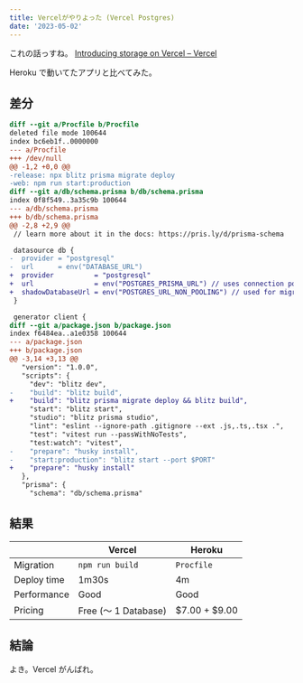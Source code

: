 ```yaml
---
title: Vercelがやりよった (Vercel Postgres)
date: '2023-05-02'
---
```


これの話っすね。
[Introducing storage on Vercel – Vercel](https://vercel.com/blog/vercel-storage)

Heroku で動いてたアプリと比べてみた。

## 差分

```diff
diff --git a/Procfile b/Procfile
deleted file mode 100644
index bc6eb1f..0000000
--- a/Procfile
+++ /dev/null
@@ -1,2 +0,0 @@
-release: npx blitz prisma migrate deploy
-web: npm run start:production
diff --git a/db/schema.prisma b/db/schema.prisma
index 0f8f549..3a35c9b 100644
--- a/db/schema.prisma
+++ b/db/schema.prisma
@@ -2,8 +2,9 @@
 // learn more about it in the docs: https://pris.ly/d/prisma-schema

 datasource db {
-  provider = "postgresql"
-  url      = env("DATABASE_URL")
+  provider          = "postgresql"
+  url               = env("POSTGRES_PRISMA_URL") // uses connection pooling
+  shadowDatabaseUrl = env("POSTGRES_URL_NON_POOLING") // used for migrations
 }

 generator client {
diff --git a/package.json b/package.json
index f6484ea..a1e0358 100644
--- a/package.json
+++ b/package.json
@@ -3,14 +3,13 @@
   "version": "1.0.0",
   "scripts": {
     "dev": "blitz dev",
-    "build": "blitz build",
+    "build": "blitz prisma migrate deploy && blitz build",
     "start": "blitz start",
     "studio": "blitz prisma studio",
     "lint": "eslint --ignore-path .gitignore --ext .js,.ts,.tsx .",
     "test": "vitest run --passWithNoTests",
     "test:watch": "vitest",
-    "prepare": "husky install",
-    "start:production": "blitz start --port $PORT"
+    "prepare": "husky install"
   },
   "prisma": {
     "schema": "db/schema.prisma"
```

## 結果

|             | Vercel               | Heroku        |
| ----------- | -------------------- | ------------- |
| Migration   | `npm run build`      | `Procfile`    |
| Deploy time | 1m30s                | 4m            |
| Performance | Good                 | Good          |
| Pricing     | Free (〜 1 Database) | $7.00 + $9.00 |

## 結論

よき。Vercel がんばれ。
